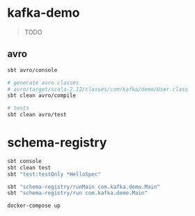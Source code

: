 # kafka-demo

> TODO

## avro

```bash
sbt avro/console

# generate avro classes
# avro/target/scala-2.12/classes/com/kafka/demo/User.class
sbt clean avro/compile

# tests
sbt clean avro/test
```

# schema-registry

```bash
sbt console
sbt clean test
sbt "test:testOnly *HelloSpec"

sbt "schema-registry/runMain com.kafka.demo.Main"
sbt "schema-registry/run com.kafka.demo.Main"

docker-compose up
```
